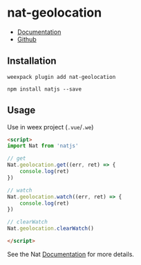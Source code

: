 # nat-geolocation

- [Documentation](http://natjs.com/#/#geolocation)
- [Github](https://github.com/natjs/weex-nat-geolocation)

## Installation
```
weexpack plugin add nat-geolocation
```

```
npm install natjs --save
```

## Usage

Use in weex project (`.vue`/`.we`)

```html
<script>
import Nat from 'natjs'

// get
Nat.geolocation.get((err, ret) => {
    console.log(ret)
})

// watch
Nat.geolocation.watch((err, ret) => {
    console.log(ret)
})

// clearWatch
Nat.geolocation.clearWatch()

</script>
```

See the Nat [Documentation](http://natjs.com/) for more details.
